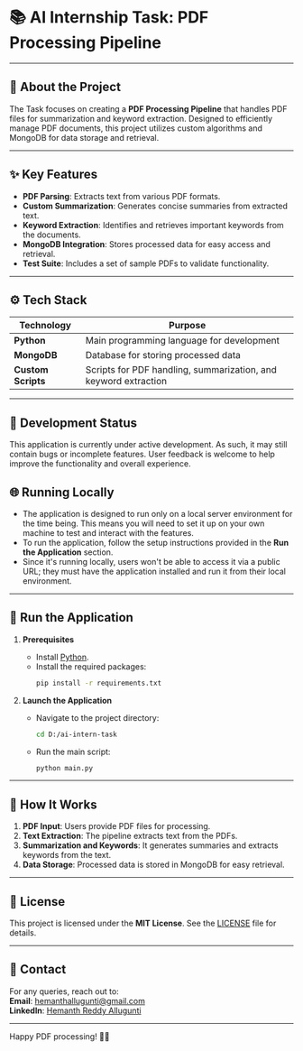 # 📚 **AI Internship Task: PDF Processing Pipeline**  

---

## 🌟 **About the Project**  
The Task focuses on creating a **PDF Processing Pipeline** that handles PDF files for summarization and keyword extraction. Designed to efficiently manage PDF documents, this project utilizes custom algorithms and MongoDB for data storage and retrieval.

---

## ✨ **Key Features**  
- **PDF Parsing**: Extracts text from various PDF formats.  
- **Custom Summarization**: Generates concise summaries from extracted text.  
- **Keyword Extraction**: Identifies and retrieves important keywords from the documents.  
- **MongoDB Integration**: Stores processed data for easy access and retrieval.  
- **Test Suite**: Includes a set of sample PDFs to validate functionality.

---

## ⚙️ **Tech Stack**  
| **Technology**      | **Purpose**                               |  
|---------------------|-------------------------------------------|  
| **Python**          | Main programming language for development |  
| **MongoDB**         | Database for storing processed data       |  
| **Custom Scripts**   | Scripts for PDF handling, summarization, and keyword extraction |  

---

## 🚧 **Development Status**  
This application is currently under active development. As such, it may still contain bugs or incomplete features. User feedback is welcome to help improve the functionality and overall experience.

## 🌐 **Running Locally**  
- The application is designed to run only on a local server environment for the time being. This means you will need to set it up on your own machine to test and interact with the features.
- To run the application, follow the setup instructions provided in the **Run the Application** section.
- Since it's running locally, users won't be able to access it via a public URL; they must have the application installed and run it from their local environment.

---

## 🚀 **Run the Application**  
1. **Prerequisites**  
   - Install [Python](https://www.python.org/downloads/).  
   - Install the required packages:  
     ```bash
     pip install -r requirements.txt
     ```

2. **Launch the Application**  
   - Navigate to the project directory:  
     ```bash
     cd D:/ai-intern-task
     ```
   - Run the main script:  
     ```bash
     python main.py
     ```

---

## 💬 **How It Works**  
1. **PDF Input**: Users provide PDF files for processing.  
2. **Text Extraction**: The pipeline extracts text from the PDFs.  
3. **Summarization and Keywords**: It generates summaries and extracts keywords from the text.  
4. **Data Storage**: Processed data is stored in MongoDB for easy retrieval.

---

## 📄 **License**  
This project is licensed under the **MIT License**. See the [LICENSE](LICENSE) file for details.  

---

## 📧 **Contact**  
For any queries, reach out to:  
**Email**: hemanthallugunti@gmail.com  
**LinkedIn**: [Hemanth Reddy Allugunti](https://www.linkedin.com/in/hemanth-reddy-allugunti-883b36216/)  

---

Happy PDF processing! 📄✨
